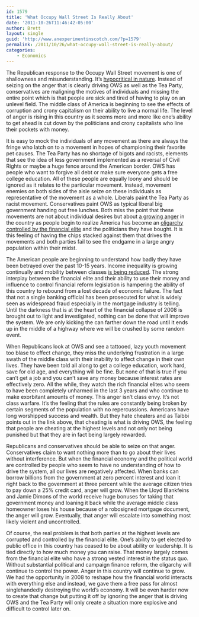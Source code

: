 ```yaml
---
id: 1579
title: 'What Occupy Wall Street Is Really About'
date: '2011-10-26T11:46:42-05:00'
author: Brett
layout: single
guid: 'http://www.anexperimentinscotch.com/?p=1579'
permalink: /2011/10/26/what-occupy-wall-street-is-really-about/
categories:
    - Economics
---
```


The Republican response to the Occupy Wall Street movement is one of shallowness and misunderstanding. It’s [hypocritical in nature](http://www.thedailyshow.com/watch/tue-october-18-2011/scorn-in-the-u-s-a-). Instead of seizing on the anger that is clearly driving OWS as well as the Tea Party, conservatives are maligning the motives of individuals and missing the entire point which is that people are sick and tired of having to play on an unlevel field. The middle class of America is beginning to see the effects of corruption and crony capitalism on their ability to live a normal life. The level of anger is rising in this country as it seems more and more like one’s ability to get ahead is cut down by the politicians and crony capitalists who line their pockets with money.

It is easy to mock the individuals of any movement as there are always the fringe who latch on to a movement in hopes of championing their favorite pet causes. The Tea Party has no shortage of bigots and racists, elements that see the idea of less government implemented as a reversal of Civil Rights or maybe a huge fence around the American border. OWS has people who want to forgive all debt or make sure everyone gets a free college education. All of these people are equally loony and should be ignored as it relates to the particular movement. Instead, movement enemies on both sides of the aisle seize on these individuals as representative of the movement as a whole. Liberals paint the Tea Party as racist movement. Conservatives paint OWS as typical liberal big government handing out free lunches. Both miss the point that these movements are not about individual desires but about [a growing anger](http://www.rollingstone.com/politics/blogs/taibblog/owss-beef-wall-street-isnt-winning-its-cheating-20111025) in the country as people begin to realize America has become an [oligarchy controlled by the financial elite](http://jessescrossroadscafe.blogspot.com/2011/10/nation-not-of-shopkeepers-but-of-con.html) and the politicians they have bought. It is this feeling of having the chips stacked against them that drives the movements and both parties fail to see the endgame in a large angry population within their midst.

The American people are beginning to understand how badly they have been betrayed over the past 10-15 years. Income inequality is growing continually and mobility between classes [is being reduced](http://www.thefiscaltimes.com/Columns/2011/10/25/Income-Inequality-Is-Hobbling-the-Middle-Class.aspx#page1). The strong interplay between the financial elite and their ability to use their money and influence to control financial reform legislation is hampering the ability of this country to rebound from a lost decade of economic failure. The fact that not a single banking official has been prosecuted for what is widely seen as widespread fraud especially in the mortgage industry is telling. Until the darkness that is at the heart of the financial collapse of 2008 is brought out to light and investigated, nothing can be done that will improve the system. We are only kicking the can farther down the road until it ends up in the middle of a highway where we will be crushed by some random event.

When Republicans look at OWS and see a tattooed, lazy youth movement too blase to effect change, they miss the underlying frustration in a large swath of the middle class with their inability to affect change in their own lives. They have been told all along to get a college education, work hard, save for old age, and everything will be fine. But none of that is true if you can’t get a job and you can’t save any money because interest rates are effectively zero. All the while, they watch the rich financial elites who seem to have been completely unharmed in the last 3 years and who continue to make exorbitant amounts of money. This anger isn’t class envy. It’s not class warfare. It’s the feeling that the rules are constantly being broken by certain segments of the population with no repercussions. Americans have long worshipped success and wealth. But they hate cheaters and as Taibbi points out in the link above, that cheating is what is driving OWS, the feeling that people are cheating at the highest levels and not only not being punished but that they are in fact being largely rewarded.

Republicans and conservatives should be able to seize on that anger. Conservatives claim to want nothing more than to go about their lives without interference. But when the financial economy and the political world are controlled by people who seem to have no understanding of how to drive the system, all our lives are negatively affected. When banks can borrow billions from the government at zero percent interest and loan it right back to the government at three percent while the average citizen tries to pay down a 25% credit card, anger will grow. When the Lloyd Blankfeins and Jamie Dimons of the world receive huge bonuses for taking that government money and loaning it back while the average middle class homeowner loses his house because of a robosigned mortgage document, the anger will grow. Eventually, that anger will escalate into something most likely violent and uncontrolled.

Of course, the real problem is that both parties at the highest levels are corrupted and controlled by the financial elite. One’s ability to get elected to public office in this country has ceased to be about ability or leadership. It is tied directly to how much money you can raise. That money largely comes from the financial elite who have a strong vested interest in the status quo. Without substantial political and campaign finance reform, the oligarchy will continue to control the power. Anger in this country will continue to grow. We had the opportunity in 2008 to reshape how the financial world interacts with everything else and instead, we gave them a free pass for almost singlehandedly destroying the world’s economy. It will be even harder now to create that change but putting it off by ignoring the anger that is driving OWS and the Tea Party will only create a situation more explosive and difficult to control later on.